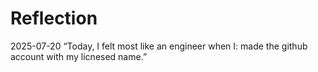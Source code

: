# Reflection

2025-07-20 “Today, I felt most like an engineer when I: made the github account with my licnesed name.”
